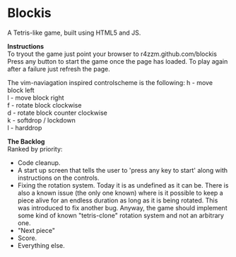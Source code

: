Blockis
=======

A Tetris-like game, built using HTML5 and JS.

<b>Instructions</b><br>
To tryout the game just point your browser to r4zzm.github.com/blockis
Press any button to start the game once the page has loaded. To play again 
after a failure just refresh the page.  

The vim-naviagation inspired controlscheme is the following:
h - move block left<br/>
l - move block right<br/>
f - rotate block clockwise<br/>
d - rotate block counter clockwise<br/>
k - softdrop / lockdown<br/>
l - harddrop<br/>

<b>The Backlog</b><br/>
Ranked by priority:
- Code cleanup.
- A start up screen that tells the user to 'press any key to start' along
with instructions on the controls.
- Fixing the rotation system. Today it is as undefined as it can be. There is 
also a known issue (the only one known) where is it possible to keep a piece 
alive for an endless duration as long as it is being rotated. This was
introduced to fix another bug. Anyway, the game should implement some kind of 
known "tetris-clone" rotation system and not an arbitrary one.
- "Next piece"
- Score.
- Everything else.